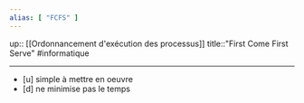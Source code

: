 ```yaml
---
alias: [ "FCFS" ]
---
```

up:: [[Ordonnancement d'exécution des processus]]
title::"First Come First Serve"
#informatique 

----

 - [u] simple à mettre en oeuvre
 - [d] ne minimise pas le temps 